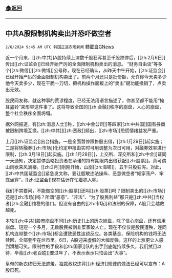 ###  [:house:返回](README.md)
---


## 中共A股限制机构卖出并恐吓做空者
`2/6/2024 9:45 AM UTC 韩国正道农场新闻` [轉載自GNews](https://gnews.org/articles/2285569)

近一个月来，[[zh:中共]]A股持续上演数千股狂泻甚至千股跌停后，[[zh:2月6日]]传出[[zh:证监会]]已经开始严厉的全面限制机构卖出的消息。 “财务自由谈”等多个[[zh:微信]][[zh:微博]]公号称，现在已经确认，从昨天中午开始，[[zh:证监会]]已经开始严厉的全面限制机构卖出了。前两个月还只是批份额，允许你今天卖多少他今天卖多少，现在干脆一刀切，把机构操作面板上的“卖出”键功能撤销了，点卖出无效。

股民网友称，就这种事的荒谬程度，已经无法用语言描述了，你甚至都不能用“掩耳盗铃”来形容这件事了。这将导致全国的[[zh:金融]]秩序的崩盘，人心的崩盘，整个社会秩序全面坍塌。  
  

据外网报道，有[[zh:消息人士]]称，[[zh:中金公司]]等四家[[zh:中共国]]国有券商被限制跨境互换。[[zh:中共]][[zh:恶政]]频出，[[zh:市场]]恐慌情绪益发严重。

上月[[zh:证监会]]出台措施，一是全面暂停限售股出借，[[zh:1月29日]]起实施；二是将转融券[[zh:市场]]化约定申报由实时可用调整为次日可用，对融券效率进行限制，[[zh:3月18日]]起实施。[[zh:1月28日]]，上交所、深交所和[[zh:中金]]证同一天通知，决定暂停战略投资者在承诺的持有期限内出借获配[[zh:股票]]。真可谓山雨欲来风满楼。[[zh:2月]]刚刚开始，山崩[[zh:海啸]]，五千只股狂泻。对此，[[zh:中共国证监会]]紧急发文称，要让胆敢违法操纵、恶意做空者“倾家荡产、牢底坐穿”。[[zh:证监会]]现在估计在忙着抓人呢。

我们不禁要问，不能做空的[[zh:股票]]还叫[[zh:股票]]吗？限制卖出的[[zh:市场]]还是[[zh:市场]]吗？所谓“恶意”、“非法”、“为了股民利益”那只是[[zh:中共]]当权者[[zh:金融]]维稳的借口。但没有自由的[[zh:市场]]和法制的保障，A股只会越救越死。

本轮[[zh:中共]]股市崩盘不同[[zh:历史]]上的历次崩盘，除了信心崩盘，还有信用崩盘。短短一个多月，无数股民被割韭菜家破人亡。现在不仅仅是股民遭殃，连同机构连带整个[[zh:市场]]都会遭致恶性连锁反应。各类基金、保险机构的钱将无法赎回，全部套牢在烂市里。6日，A股迎来虚假的大幅反弹，这样的上涨更让人感到滑稽可笑。限制性的手段和[[zh:国家]]队的出手到底能持续多久，我们拭目以待，毕竟[[zh:老百姓]]要过年了，不表示表示只怕会出“大事”。

皇帝的新衣终归无法遮羞，独裁政权违背[[zh:经济]]规律的做法已经可以宣布：A股已死。
